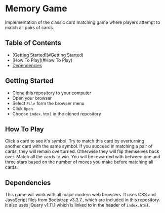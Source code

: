 # Memory Game 
Implementation of the classic card matching game where players attempt to match all pairs of cards.

## Table of Contents

* [Getting Started](#Getting Started)
* [How To Play](#How To Play)
* [Dependencies](#Dependencies)

## Getting Started

* Clone this repository to your computer
* Open your browser
* Select `File` form the browser menu
* Click `Open`
* Choose `index.html` in the cloned repository

## How To Play

Click a card to see it's symbol. Try to match this card by overturning another card with the same symbol. If you succeed in matching a pair of cards, they will remain overturned. Otherwise they will flip themselves back over. Match all the cards to win. You will be rewarded with between one and three stars based on the number of moves you make before matching all cards. 

## Dependencies

This game will work with all major modern web browsers. It uses CSS and JavaScript files from Bootstrap v3.3.7., which are included in this repository. It also uses jQuery v1.11.1 which is linked to in the header of `index.html`. 